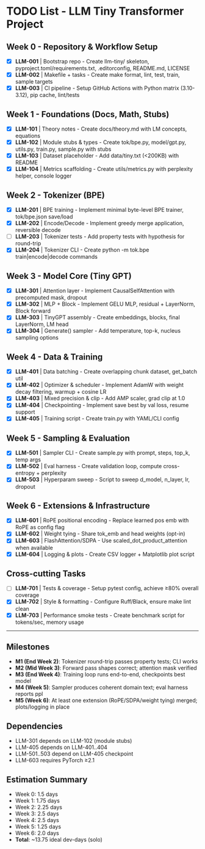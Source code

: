 # TODO List - LLM Tiny Transformer Project

## Week 0 - Repository & Workflow Setup
- [x] **LLM-001** | Bootstrap repo - Create llm-tiny/ skeleton, pyproject.toml/requirements.txt, .editorconfig, README.md, LICENSE
- [x] **LLM-002** | Makefile + tasks - Create make format, lint, test, train, sample targets
- [x] **LLM-003** | CI pipeline - Setup GitHub Actions with Python matrix (3.10-3.12), pip cache, lint/tests

## Week 1 - Foundations (Docs, Math, Stubs)
- [x] **LLM-101** | Theory notes - Create docs/theory.md with LM concepts, equations
- [x] **LLM-102** | Module stubs & types - Create tok/bpe.py, model/gpt.py, utils.py, train.py, sample.py with stubs
- [x] **LLM-103** | Dataset placeholder - Add data/tiny.txt (<200KB) with README
- [x] **LLM-104** | Metrics scaffolding - Create utils/metrics.py with perplexity helper, console logger

## Week 2 - Tokenizer (BPE)
- [x] **LLM-201** | BPE training - Implement minimal byte-level BPE trainer, tok/bpe.json save/load
- [x] **LLM-202** | Encode/Decode - Implement greedy merge application, reversible decode
- [ ] **LLM-203** | Tokenizer tests - Add property tests with hypothesis for round-trip
- [x] **LLM-204** | Tokenizer CLI - Create python -m tok.bpe train|encode|decode commands

## Week 3 - Model Core (Tiny GPT)
- [x] **LLM-301** | Attention layer - Implement CausalSelfAttention with precomputed mask, dropout
- [x] **LLM-302** | MLP + Block - Implement GELU MLP, residual + LayerNorm, Block forward
- [x] **LLM-303** | TinyGPT assembly - Create embeddings, blocks, final LayerNorm, LM head
- [x] **LLM-304** | Generate() sampler - Add temperature, top-k, nucleus sampling options

## Week 4 - Data & Training
- [x] **LLM-401** | Data batching - Create overlapping chunk dataset, get_batch util
- [x] **LLM-402** | Optimizer & scheduler - Implement AdamW with weight decay filtering, warmup + cosine LR
- [x] **LLM-403** | Mixed precision & clip - Add AMP scaler, grad clip at 1.0
- [x] **LLM-404** | Checkpointing - Implement save best by val loss, resume support
- [x] **LLM-405** | Training script - Create train.py with YAML/CLI config

## Week 5 - Sampling & Evaluation
- [x] **LLM-501** | Sampler CLI - Create sample.py with prompt, steps, top_k, temp args
- [x] **LLM-502** | Eval harness - Create validation loop, compute cross-entropy + perplexity
- [x] **LLM-503** | Hyperparam sweep - Script to sweep d_model, n_layer, lr, dropout

## Week 6 - Extensions & Infrastructure
- [x] **LLM-601** | RoPE positional encoding - Replace learned pos emb with RoPE as config flag
- [x] **LLM-602** | Weight tying - Share tok_emb and head weights (opt-in)
- [x] **LLM-603** | FlashAttention/SDPA - Use scaled_dot_product_attention when available
- [x] **LLM-604** | Logging & plots - Create CSV logger + Matplotlib plot script

## Cross-cutting Tasks
- [ ] **LLM-701** | Tests & coverage - Setup pytest config, achieve ≥80% overall coverage
- [x] **LLM-702** | Style & formatting - Configure Ruff/Black, ensure make lint clean
- [x] **LLM-703** | Performance smoke tests - Create benchmark script for tokens/sec, memory usage

---

## Milestones
- **M1 (End Week 2)**: Tokenizer round-trip passes property tests; CLI works
- **M2 (Mid Week 3)**: Forward pass shapes correct; attention mask verified
- **M3 (End Week 4)**: Training loop runs end-to-end, checkpoints best model
- **M4 (Week 5)**: Sampler produces coherent domain text; eval harness reports ppl
- **M5 (Week 6)**: At least one extension (RoPE/SDPA/weight tying) merged; plots/logging in place

## Dependencies
- LLM-301 depends on LLM-102 (module stubs)
- LLM-405 depends on LLM-401..404
- LLM-501..503 depend on LLM-405 checkpoint
- LLM-603 requires PyTorch ≥2.1

## Estimation Summary
- Week 0: 1.5 days
- Week 1: 1.75 days
- Week 2: 2.25 days
- Week 3: 2.5 days
- Week 4: 2.5 days
- Week 5: 1.25 days
- Week 6: 2.0 days
- **Total**: ~13.75 ideal dev-days (solo)
